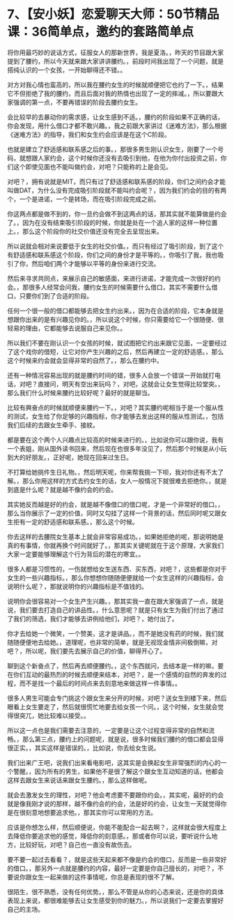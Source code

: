 # 7、【安小妖】恋爱聊天大师：50节精品课：36简单点，邀约的套路简单点

将你用最巧妙的说话方式，征服女人的那新世界，我是夏洛。，昨天的节目跟大家提到了腰约，所以今天就来跟大家讲讲腰约。，前段时间我出现了一个问题，就是搭纯认识的一个女孩，一开始聊得还不错。。

对方对我心情也蛮高的，所以我在腰约女生的时候就顺便把它也约了一下。，结果它不但拒绝了我的腰约，而且后面对我的热情也出现了一定的摔减。，所以要跟大家强调的第一点，不要再错误的阶段去腰约女生。

会比较早的去暴动你的需求感，让女生感到不适。，腰约的阶段如果不正确的话，你会发现，用什么借口才都不敢兴趣。，我之前跟大家讲过《迷难方法》，那么根据《迷难方法》的指导，我们和女生约会应该是在这个C阶段。

也就是建立了舒适感和联系感之后的事。，那很多男生刚认识女生，刚要了一个号码，就想跟人家约会，这个时候你还没有去吸引到他，在他为你付出投资之前，你们这个即使见面也不能叫做约会，对吧？只能称的上是会见。

对吧？，拥有说就是MIT，而只有过了舒适感和联系感的阶段，你们之间约会才能叫做DAT，为什么没有完成吸引阶段就不能叫约会呢？，因为我们约会的目的有两个，一个是进诺，一个是转场，而在吸引阶段完成之前。

你这两点都是做不到的，你一旦约会做不到这两点的话，那其实就不能算做是约会了。，因为在没有结束吸引阶段的时候，你就是处在一个追人家的这样一种位置上。，那么这个阶段你的社交价值还没有完全去呈现出来。

所以说就会相对来说要低于女生的社交价值。，而只有经过了吸引阶段，到了这个有舒适感和联系感这个阶段，你们之间的身份才是平等的。，你吸引了我，我也吸引了你，然后咱们两个才能够以平等的身份来进行交流。

然后来寻求共同点，来展示自己的敏感面，来进行进诺，才能完成一次很好的约会。，那很多人经常会问我，腰约女生的时候需要什么借口，其实不需要什么借口，只要你们到了合适的阶段。

任何一个很一般的借口都能够去把女生约出来。，因为在合适的阶段，它本身就是想跟你出来的是有兴趣见你的。，所以说这个时候，你只需要给它一个很随便、很轻易的理由，它都能够去说服自己来见你。。

所以我们不要在刚认识一个女孩的时候，就试图把它约出来跟它见面，一定要经过了这个戏你的借短，让它对你产生兴趣的之后，然后再建立一定的舒适感。，那么这个时候来约会就会显得非常的自然了。，那么在腰约中。

还有一种情况容易出现的就是腰约时间的错，很多人会放一个错误一开始就打电话，对吧？直接问，明天有空出来玩吗？，对吧，这就会让女生觉得比较堂突。，那么我们什么时候来腰约比较好呢？最好的就是聊当。

比较有興奋点的时候就顺便来腰约一下。，对吧？其实腰约呢相当于是一个服从性的测试，女生给了你足够的兴趣指标，你才能够去发出这样的服从性测试。，包括我们后续的去跟女生牵手、接紋。

都是要在这个两个人兴趣点比较高的时候来进行的。，比如说你可以跟你说，我有一个表姐，刚从国外读书回来，然后现在也很多年没见了，然后那个时候是从小玩到大的好朋友。，正好呢，她现在回来过生日。

不打算给她挑件生日礼物。，然后明天呢，你来帮我挑一下呗，我对你还有不太了解。，那么你用这样的方式去约女生的话，女人一般情况下就很难去拒绝你。，就是到底是什么呢？就是越不像约会的约会。

其实她反而越是好的约会，就是越不像借口的借口呢，才是一个非常好的借口。，那么当你展示了一定的价值，同时又勾挂了这样一个背景的话，然后同时呢又跟女生拒有一定的舒适感和联系感。，那么这个时候。

你去这样的去腰院女生基本上就会非常容易成功。，如果她拒绝的呢，那说明她是真的有事情，你就再换个时间就好了。，那其实关键呢就在于这个原理，大家我们大家一定要能够理解这个行为背后的潜在的寒宜。。

很多人都是习惯性的，一伤就想给女生送东西、买东西，对吧？，这些都是你对于女生的一些兴趣指标。，那么你想想你随随便便就给一个女生这样的兴趣指标，会说明什么呢？，那就说明你的兴趣指标是不值钱的。

说明你会很容易对一个女生产生兴趣。，那其实我一直在跟大家强调了一点，就是说，我们要去打造自己的讲品性。，什么意思呢？就是只有女生为我们付出了通过了我们的筛选，我们才能够去讲例给他们，对吧？，她付出了。

你才去给她一个微笑，一个赞美，这才是讲品。，而不是她没有药的时候，我们就随随便便地去给她。，道理呢，也非常的简单，就是无视现金情非间极倒嘛，对吧？，所以呢，我们要先去展示自己的价值，聊得开心了。

聊到这个新奋点了，然后再去顺便腰约。，这个东西就问，去结本是一样的嘛，要在你们互动的最热烈的时候去顺便来结本，对吧？，是一个感情的自然的奔发的过程，而不是找一个最后的时间点来去刻意地来做这样一件事情。。

很多人男生可能会专门挑这个跟女生来分开的时候，对吧？送女生到楼下来，然后眼看上女生要走了，然后就很慌忙地要去给女孩一个问。，这个时候，女生就会觉得很突兀，她比较难以接受。。

所以这一点也是我们需要去注意的，一定要是让这个过程变得非常的自然和流畅。，那么第三点，腰约上的问题呢，就是说，很多时候我们腰约的借口都会显得很正实。，其实这样是错误的。，比如说，你去给女生说。

我们出来广王吧，说我们出来看电影吧，这其实是会换起女生非常强烈的内心的一个警醒。，因为所有的男生，如果他不是很了解这个跟女生互动知道的话，他都会这样去跟女生来说话来跟女生腰约。，那么这样做呢。

就会去激发女生的理性，对吧？他会考虑要不要跟你约会。，其实呢，最好的约会就是像我刚才说的那样，越不像约会的约会，法是好的约会，让女生一天就觉得你是在很刻意地想要追求他。，那其实你可以常用的方法。

应该是你想怎么样，然后顺便说，你能不能配合一起去啊？，这样就会很大程度上去降低你要追求他的感觉，降低你的刻意感。，那或者你可以说，要听说什么地方，比较好玩，对吧？自己也一直没有故伤去。

要不要一起过去看看？，就是这些天起来都不像是约会的借口，反而是一些非常好的借口。，那另外一点就是腰约的内容，最好一定要是你自己擅长的，对吧？，不要说你跟女生一起来做的这件事情呢，你总是表现的很不了解。

很陌生，很不熟悉，没有任何优势。，那么不管是从你的心态来说，还是你的具体表现上来说，都很难能够去让女生感受到你的魅力。，所以说我们一定要去掌握好自己的主场。

